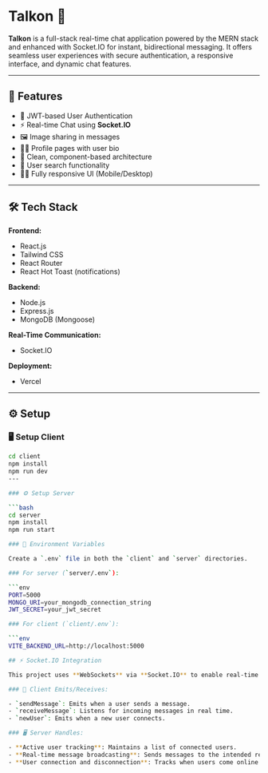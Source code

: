 # Talkon 💬

**Talkon** is a full-stack real-time chat application powered by the MERN stack and enhanced with Socket.IO for instant, bidirectional messaging. It offers seamless user experiences with secure authentication, a responsive interface, and dynamic chat features.

---

## 🚀 Features

- 🔐 JWT-based User Authentication
- ⚡ Real-time Chat using **Socket.IO**
- 🖼️ Image sharing in messages
- 🧑‍💼 Profile pages with user bio
- 📁 Clean, component-based architecture
- 🔎 User search functionality
- 🧑‍💻 Fully responsive UI (Mobile/Desktop)

---

## 🛠️ Tech Stack

**Frontend:**
- React.js
- Tailwind CSS
- React Router
- React Hot Toast (notifications)

**Backend:**
- Node.js
- Express.js
- MongoDB (Mongoose)

**Real-Time Communication:**
- Socket.IO

**Deployment:**
- Vercel 

---

## ⚙️ Setup

### 🖥️ Setup Client

```bash
cd client
npm install
npm run dev
---

### ⚙️ Setup Server

```bash
cd server
npm install
npm run start

### 🔐 Environment Variables

Create a `.env` file in both the `client` and `server` directories.

### For server (`server/.env`):

```env
PORT=5000
MONGO_URI=your_mongodb_connection_string
JWT_SECRET=your_jwt_secret

### For client (`client/.env`):

```env
VITE_BACKEND_URL=http://localhost:5000

## ⚡ Socket.IO Integration

This project uses **WebSockets** via **Socket.IO** to enable real-time messaging functionality between users.

### 🔄 Client Emits/Receives:

- `sendMessage`: Emits when a user sends a message.
- `receiveMessage`: Listens for incoming messages in real time.
- `newUser`: Emits when a new user connects.

### 🖥️ Server Handles:

- **Active user tracking**: Maintains a list of connected users.
- **Real-time message broadcasting**: Sends messages to the intended recipients instantly.
- **User connection and disconnection**: Tracks when users come online or go offline.
